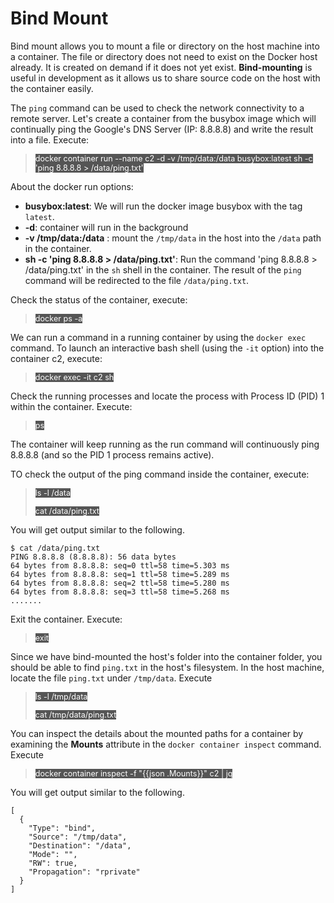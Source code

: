 # Bind Mount

Bind mount allows you to mount a file or directory on the host machine into a container. The file or directory does not need to exist on the Docker host already. It is created on demand if it does not yet exist. 
**Bind-mounting** is  useful in development as it allows us to share source code on the host with the container easily.

The `ping` command can be used to check the network connectivity to a remote server. Let's create a container from the busybox image which will continually ping the Google's DNS Server (IP: 8.8.8.8) and write the result into a file. Execute:

> <span align="left" style="color:#FFF;background:#555;font:Courier New; font-size: 90%;"> docker container run --name c2 -d -v /tmp/data:/data busybox:latest sh -c 'ping 8.8.8.8 > /data/ping.txt' </span>


About the docker run options:
* **busybox:latest**: We will run the docker image busybox with the tag `latest`.
* **-d**: container will run in the background
* **-v /tmp/data:/data** :  mount the `/tmp/data` in the host into the `/data` path in the 
container.
* **sh -c 'ping 8.8.8.8 > /data/ping.txt'**: Run the command 'ping 8.8.8.8 > /data/ping.txt' in the `sh` shell in the container. The result of the `ping` command will be redirected to the file `/data/ping.txt`.

Check the status of the container, execute:

> <span align="left" style="color:#FFF;background:#555;font:Courier New; font-size: 90%;"> docker ps -a </span>


We can run a command in a running container by using the `docker exec` command. To launch an interactive bash shell (using the `-it` option) into the container c2, execute:

> <span align="left" style="color:#FFF;background:#555;font:Courier New; font-size: 90%;"> docker exec -it c2 sh </span>

Check the running processes and locate the process with Process ID (PID) 1 within the container. Execute:

> <span align="left" style="color:#FFF;background:#555;font:Courier New; font-size: 90%;"> ps </span>

The container will keep running as the run command will continuously ping 8.8.8.8 (and so the PID 1 process remains active). 


TO check the output of the ping command inside the container, execute:

> <span align="left" style="color:#FFF;background:#555;font:Courier New; font-size: 90%;"> ls -l /data </span>
> 
> <span align="left" style="color:#FFF;background:#555;font:Courier New; font-size: 90%;"> cat /data/ping.txt </span>


You will get output similar to the following.

```
$ cat /data/ping.txt
PING 8.8.8.8 (8.8.8.8): 56 data bytes
64 bytes from 8.8.8.8: seq=0 ttl=58 time=5.303 ms
64 bytes from 8.8.8.8: seq=1 ttl=58 time=5.289 ms
64 bytes from 8.8.8.8: seq=2 ttl=58 time=5.280 ms
64 bytes from 8.8.8.8: seq=3 ttl=58 time=5.268 ms
.......

```

Exit the container. Execute:

> <span align="left" style="color:#FFF;background:#555;font:Courier New; font-size: 90%;"> exit </span>

Since we have bind-mounted the host's folder into the container folder, you should be able to find `ping.txt` in the host's filesystem.
In the host machine, locate the file `ping.txt` under `/tmp/data`. Execute

> <span align="left" style="color:#FFF;background:#555;font:Courier New; font-size: 90%;"> ls -l /tmp/data </span>
> 
> <span align="left" style="color:#FFF;background:#555;font:Courier New; font-size: 90%;"> cat /tmp/data/ping.txt </span>


You can inspect the details about the mounted paths for a container by examining the **Mounts** attribute in the `docker container inspect` command. Execute

> <span align="left" style="color:#FFF;background:#555;font:Courier New; font-size: 90%;"> docker container inspect -f "{{json .Mounts}}" c2 | jq </span>

You will get output similar to the following.

```
[
  {
    "Type": "bind",
    "Source": "/tmp/data",
    "Destination": "/data",
    "Mode": "",
    "RW": true,
    "Propagation": "rprivate"
  }
]
```

<br/>
